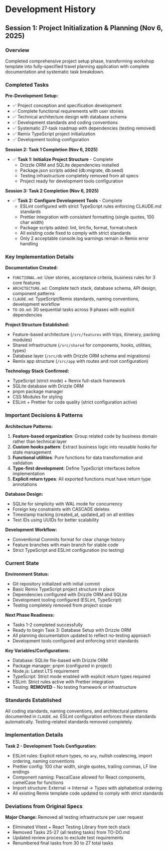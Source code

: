 # Development History

## Session 1: Project Initialization & Planning (Nov 6, 2025)

### Overview

Completed comprehensive project setup phase, transforming workshop template into fully-specified travel planning application with complete documentation and systematic task breakdown.

### Completed Tasks

**Pre-Development Setup:**

- ✅ Project conception and specification development
- ✅ Complete functional requirements with user stories
- ✅ Technical architecture design with database schema
- ✅ Development standards and coding conventions
- ✅ Systematic 27-task roadmap with dependencies (testing removed)
- ✅ Remix TypeScript project initialization
- ✅ Development tooling configuration

**Session 2: Task 1 Completion (Nov 6, 2025)**

- ✅ **Task 1: Initialize Project Structure** - Complete
  - Drizzle ORM and SQLite dependencies installed
  - Package.json scripts added (db:migrate, db:seed)
  - Testing infrastructure completely removed from all specs
  - Project ready for development tools configuration

**Session 3: Task 2 Completion (Nov 6, 2025)**

- ✅ **Task 2: Configure Development Tools** - Complete
  - ESLint configured with strict TypeScript rules enforcing CLAUDE.md standards
  - Prettier integration with consistent formatting (single quotes, 100 char width)
  - Package scripts added: lint, lint:fix, format, format:check
  - All existing code fixed to comply with strict standards
  - Only 2 acceptable console.log warnings remain in Remix error handling

### Key Implementation Details

**Documentation Created:**

- `FUNCTIONAL.md`: User stories, acceptance criteria, business rules for 3 core features
- `ARCHITECTURE.md`: Complete tech stack, database schema, API design, component patterns
- `CLAUDE.md`: TypeScript/Remix standards, naming conventions, development workflow
- `TO-DO.md`: 30 sequential tasks across 9 phases with explicit dependencies

**Project Structure Established:**

- Feature-based architecture (`/src/features` with trips, itinerary, packing modules)
- Shared infrastructure (`/src/shared` for components, hooks, utilities, types)
- Database layer (`/src/db` with Drizzle ORM schema and migrations)
- Remix app structure (`/src/app` with routes and root configuration)

**Technology Stack Confirmed:**

- TypeScript (strict mode) + Remix full-stack framework
- SQLite database with Drizzle ORM
- pnpm package manager
- CSS Modules for styling
- ESLint + Prettier for code quality (strict configuration active)

### Important Decisions & Patterns

**Architecture Patterns:**

1. **Feature-based organization**: Group related code by business domain rather than technical layer
2. **Custom hooks pattern**: Extract business logic into reusable hooks for state management
3. **Functional utilities**: Pure functions for data transformation and validation
4. **Type-first development**: Define TypeScript interfaces before implementation
5. **Explicit return types**: All exported functions must have return type annotations

**Database Design:**

- SQLite for simplicity with WAL mode for concurrency
- Foreign key constraints with CASCADE deletes
- Timestamp tracking (created_at, updated_at) on all entities
- Text IDs using UUIDs for better scalability

**Development Workflow:**

- Conventional Commits format for clear change history
- Feature branches with main branch for stable code
- Strict TypeScript and ESLint configuration (no testing)

### Current State

**Environment Status:**

- Git repository initialized with initial commit
- Basic Remix TypeScript project structure in place
- Dependencies configured with Drizzle ORM and SQLite
- Development tooling configured (ESLint, TypeScript)
- Testing completely removed from project scope

**Next Phase Readiness:**

- Tasks 1-2 completed successfully
- Ready to begin Task 3: Database Setup with Drizzle ORM
- All planning documentation updated to reflect no-testing approach
- Development tools configured and enforcing strict standards

**Key Variables/Configurations:**

- Database: SQLite file-based with Drizzle ORM
- Package manager: pnpm (configured in project)
- Node.js: Latest LTS requirement
- TypeScript: Strict mode enabled with explicit return types required
- ESLint: Strict rules active with Prettier integration
- Testing: **REMOVED** - No testing framework or infrastructure

### Standards Established

All coding standards, naming conventions, and architectural patterns documented in `CLAUDE.md`. ESLint configuration enforces these standards automatically. Testing-related standards removed completely.

### Implementation Details

**Task 2 - Development Tools Configuration:**
- ESLint rules: Explicit return types, no `any`, nullish coalescing, import ordering, naming conventions
- Prettier config: 100 char width, single quotes, trailing commas, LF line endings
- Component naming: PascalCase allowed for React components, camelCase for functions
- Import structure: External → Internal → Types with alphabetical ordering
- All existing Remix template code updated to comply with strict standards

### Deviations from Original Specs

**Major Change:** Removed all testing infrastructure per user request

- Eliminated Vitest + React Testing Library from tech stack
- Removed Tasks 25-27 (all testing tasks) from TO-DO.md
- Updated review process to exclude test requirements
- Renumbered final tasks from 30 to 27 total tasks
